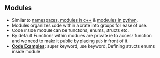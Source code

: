 ## Modules
- Similar to [namespaces, modules in c++](/Languages/Programming_Languages/c++) & [modeules in python](/Languages/ScriptingLanguages/Python/).
- Modules organizes code within a crate into groups for ease of use.
- Code inside module can be functions, enums, structs etc.
- By default Functions within modules are private ie to access function and we need to make it public by placing `pub` in front of it.
- **[Code Examples](Examples):** super keyword, use keyword, Defining structs enums inside module
